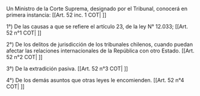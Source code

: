 Un Ministro de la Corte Suprema, designado por el Tribunal, conocerá en primera instancia: [[Art. 52 inc. 1 COT| ]]

1°) De las causas a que se refiere el artículo 23, de la ley N° 12.033; [[Art. 52 n°1 COT| ]]

2°) De los delitos de jurisdicción de los tribunales chilenos, cuando puedan afectar las relaciones internacionales de la República con otro Estado. [[Art. 52 n°2 COT| ]]

3°) De la extradición pasiva. [[Art. 52 n°3 COT| ]]

4°) De los demás asuntos que otras leyes le encomienden. [[Art. 52 n°4 COT| ]]